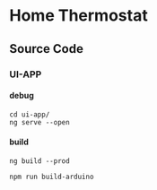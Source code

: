 # Home Thermostat

## Source Code

### UI-APP

#### debug

```shell
cd ui-app/
ng serve --open
```

#### build

```shell
ng build --prod

npm run build-arduino
```
